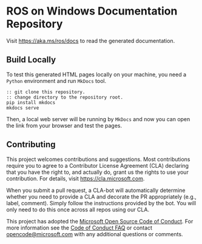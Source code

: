 # ROS on Windows Documentation Repository

Visit https://aka.ms/ros/docs to read the generated documentation.

## Build Locally

To test this generated HTML pages locally on your machine, you need a `Python` environment and run `MkDocs` tool.

```no-highlight
:: git clone this repository.
:: change directory to the repository root.
pip install mkdocs
mkdocs serve
```

Then, a local web server will be running by `MkDocs` and now you can open the link from your browser and test the pages.

## Contributing

This project welcomes contributions and suggestions.  Most contributions require you to agree to a
Contributor License Agreement (CLA) declaring that you have the right to, and actually do, grant us
the rights to use your contribution. For details, visit https://cla.microsoft.com.

When you submit a pull request, a CLA-bot will automatically determine whether you need to provide
a CLA and decorate the PR appropriately (e.g., label, comment). Simply follow the instructions
provided by the bot. You will only need to do this once across all repos using our CLA.

This project has adopted the [Microsoft Open Source Code of Conduct](https://opensource.microsoft.com/codeofconduct/).
For more information see the [Code of Conduct FAQ](https://opensource.microsoft.com/codeofconduct/faq/) or
contact [opencode@microsoft.com](mailto:opencode@microsoft.com) with any additional questions or comments.
